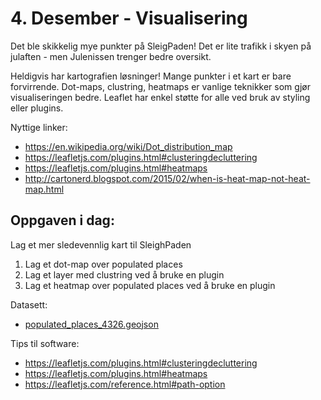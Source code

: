# 4. Desember - Visualisering
Det ble skikkelig mye punkter på SleigPaden! Det er lite trafikk i skyen på julaften - men Julenissen trenger bedre oversikt. 

Heldigvis har kartografien løsninger! Mange punkter i et kart er bare forvirrende. Dot-maps, clustring, heatmaps er vanlige teknikker som gjør visualiseringen bedre. Leaflet har enkel støtte for alle ved bruk av styling eller plugins. 

Nyttige linker:
* https://en.wikipedia.org/wiki/Dot_distribution_map
* https://leafletjs.com/plugins.html#clusteringdecluttering
* https://leafletjs.com/plugins.html#heatmaps
* http://cartonerd.blogspot.com/2015/02/when-is-heat-map-not-heat-map.html

Oppgaven i dag:
---------------
Lag et mer sledevennlig kart til SleighPaden 
1. Lag et dot-map over populated places
1. Lag et layer med clustring ved å bruke en plugin
1. Lag et heatmap over populated places ved å bruke en plugin

Datasett:
* [populated_places_4326.geojson](./populated_places_4326.geojson)



Tips til software:
* https://leafletjs.com/plugins.html#clusteringdecluttering
* https://leafletjs.com/plugins.html#heatmaps
* https://leafletjs.com/reference.html#path-option